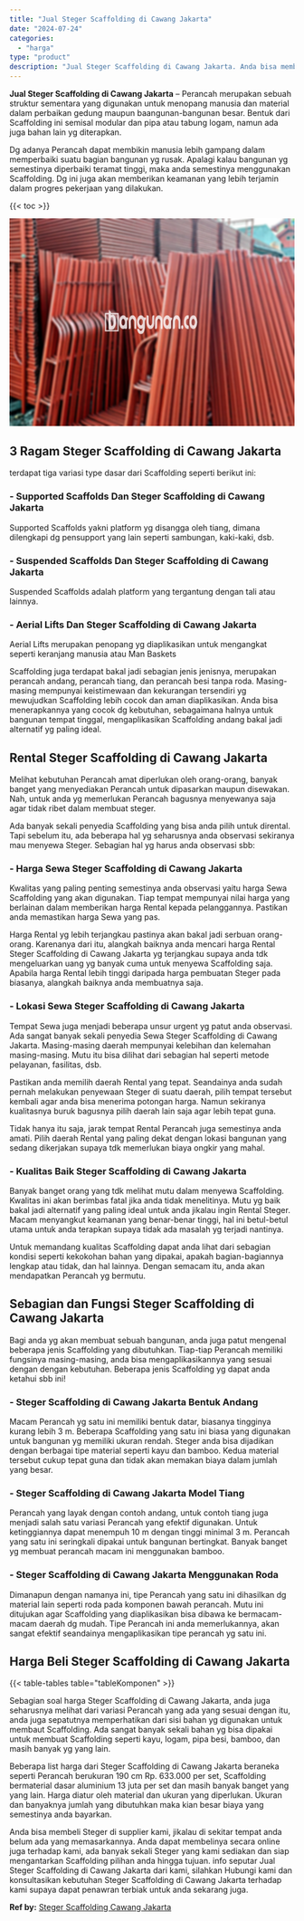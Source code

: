 ```yaml
---
title: "Jual Steger Scaffolding di Cawang Jakarta"
date: "2024-07-24"
categories: 
  - "harga"
type: "product"
description: "Jual Steger Scaffolding di Cawang Jakarta. Anda bisa membeli Steger di supplier kami, jikalau di sekitar tempat anda belum ada yang memasarkannya. Anda dapat..."
---
```


**Jual Steger Scaffolding di Cawang Jakarta** – Perancah merupakan sebuah struktur sementara yang digunakan untuk menopang manusia dan material dalam perbaikan gedung maupun baangunan-bangunan besar. Bentuk dari Scaffolding ini semisal modular dan pipa atau tabung logam, namun ada juga bahan lain yg diterapkan.

Dg adanya Perancah dapat membikin manusia lebih gampang dalam memperbaiki suatu bagian bangunan yg rusak. Apalagi kalau bangunan yg semestinya diperbaiki teramat tinggi, maka anda semestinya menggunakan Scaffolding. Dg ini juga akan memberikan keamanan yang lebih terjamin dalam progres pekerjaan yang dilakukan.

{{< toc >}}

![Jual Steger Scaffolding di Cawang Jakarta](/images/sewa-scaffolding-steger-04.png)

## 3 Ragam Steger Scaffolding di Cawang Jakarta

terdapat tiga variasi type dasar dari Scaffolding seperti berikut ini:

### \- Supported Scaffolds Dan Steger Scaffolding di Cawang Jakarta

Supported Scaffolds yakni platform yg disangga oleh tiang, dimana dilengkapi dg pensupport yang lain seperti sambungan, kaki-kaki, dsb.

### \- Suspended Scaffolds Dan Steger Scaffolding di Cawang Jakarta

Suspended Scaffolds adalah platform yang tergantung dengan tali atau lainnya.

### \- Aerial Lifts Dan Steger Scaffolding di Cawang Jakarta

Aerial Lifts merupakan penopang yg diaplikasikan untuk mengangkat seperti keranjang manusia atau Man Baskets

Scaffolding juga terdapat bakal jadi sebagian jenis jenisnya, merupakan perancah andang, perancah tiang, dan perancah besi tanpa roda. Masing-masing mempunyai keistimewaan dan kekurangan tersendiri yg mewujudkan Scaffolding lebih cocok dan aman diaplikasikan. Anda bisa menerapkannya yang cocok dg kebutuhan, sebagaimana halnya untuk bangunan tempat tinggal, mengaplikasikan Scaffolding andang bakal jadi alternatif yg paling ideal.

## Rental Steger Scaffolding di Cawang Jakarta

Melihat kebutuhan Perancah amat diperlukan oleh orang-orang, banyak banget yang menyediakan Perancah untuk dipasarkan maupun disewakan. Nah, untuk anda yg memerlukan Perancah bagusnya menyewanya saja agar tidak ribet dalam membuat steger.

Ada banyak sekali penyedia Scaffolding yang bisa anda pilih untuk dirental. Tapi sebelum itu, ada beberapa hal yg seharusnya anda observasi sekiranya mau menyewa Steger. Sebagian hal yg harus anda observasi sbb:

### \- Harga Sewa Steger Scaffolding di Cawang Jakarta

Kwalitas yang paling penting semestinya anda observasi yaitu harga Sewa Scaffolding yang akan digunakan. Tiap tempat mempunyai nilai harga yang berlainan dalam memberikan harga Rental kepada pelanggannya. Pastikan anda memastikan harga Sewa yang pas.

Harga Rental yg lebih terjangkau pastinya akan bakal jadi serbuan orang-orang. Karenanya dari itu, alangkah baiknya anda mencari harga Rental Steger Scaffolding di Cawang Jakarta yg terjangkau supaya anda tdk mengeluarkan uang yg banyak cuma untuk menyewa Scaffolding saja. Apabila harga Rental lebih tinggi daripada harga pembuatan Steger pada biasanya, alangkah baiknya anda membuatnya saja.

### \- Lokasi Sewa Steger Scaffolding di Cawang Jakarta

Tempat Sewa juga menjadi beberapa unsur urgent yg patut anda observasi. Ada sangat banyak sekali penyedia Sewa Steger Scaffolding di Cawang Jakarta. Masing-masing daerah mempunyai kelebihan dan kelemahan masing-masing. Mutu itu bisa dilihat dari sebagian hal seperti metode pelayanan, fasilitas, dsb.

Pastikan anda memilih daerah Rental yang tepat. Seandainya anda sudah pernah melakukan penyewaan Steger di suatu daerah, pilih tempat tersebut kembali agar anda bisa menerima potongan harga. Namun sekiranya kualitasnya buruk bagusnya pilih daerah lain saja agar lebih tepat guna.

Tidak hanya itu saja, jarak tempat Rental Perancah juga semestinya anda amati. Pilih daerah Rental yang paling dekat dengan lokasi bangunan yang sedang dikerjakan supaya tdk memerlukan biaya ongkir yang mahal.

### \- Kualitas Baik Steger Scaffolding di Cawang Jakarta

Banyak banget orang yang tdk melihat mutu dalam menyewa Scaffolding. Kwalitas ini akan berimbas fatal jika anda tidak menelitinya. Mutu yg baik bakal jadi alternatif yang paling ideal untuk anda jikalau ingin Rental Steger. Macam menyangkut keamanan yang benar-benar tinggi, hal ini betul-betul utama untuk anda terapkan supaya tidak ada masalah yg terjadi nantinya.

Untuk memandang kualitas Scaffolding dapat anda lihat dari sebagian kondisi seperti kekokohan bahan yang dipakai, apakah bagian-bagiannya lengkap atau tidak, dan hal lainnya. Dengan semacam itu, anda akan mendapatkan Perancah yg bermutu.

## Sebagian dan Fungsi Steger Scaffolding di Cawang Jakarta

Bagi anda yg akan membuat sebuah bangunan, anda juga patut mengenal beberapa jenis Scaffolding yang dibutuhkan. Tiap-tiap Perancah memiliki fungsinya masing-masing, anda bisa mengaplikasikannya yang sesuai dengan dengan kebutuhan. Beberapa jenis Scaffolding yg dapat anda ketahui sbb ini!

### \- Steger Scaffolding di Cawang Jakarta Bentuk Andang

Macam Perancah yg satu ini memiliki bentuk datar, biasanya tingginya kurang lebih 3 m. Beberapa Scaffolding yang satu ini biasa yang digunakan untuk bangunan yg memiliki ukuran rendah. Steger anda bisa dijadikan dengan berbagai tipe material seperti kayu dan bamboo. Kedua material tersebut cukup tepat guna dan tidak akan memakan biaya dalam jumlah yang besar.

### \- Steger Scaffolding di Cawang Jakarta Model Tiang

Perancah yang layak dengan contoh andang, untuk contoh tiang juga menjadi salah satu variasi Perancah yang efektif digunakan. Untuk ketinggiannya dapat menempuh 10 m dengan tinggi minimal 3 m. Perancah yang satu ini seringkali dipakai untuk bangunan bertingkat. Banyak banget yg membuat perancah macam ini menggunakan bamboo.

### \- Steger Scaffolding di Cawang Jakarta Menggunakan Roda

Dimanapun dengan namanya ini, tipe Perancah yang satu ini dihasilkan dg material lain seperti roda pada komponen bawah perancah. Mutu ini ditujukan agar Scaffolding yang diaplikasikan bisa dibawa ke bermacam-macam daerah dg mudah. Tipe Perancah ini anda memerlukannya, akan sangat efektif seandainya mengaplikasikan tipe perancah yg satu ini.

## Harga Beli Steger Scaffolding di Cawang Jakarta

{{< table-tables table="tableKomponen" >}}

Sebagian soal harga Steger Scaffolding di Cawang Jakarta, anda juga seharusnya melihat dari variasi Perancah yang ada yang sesuai dengan itu, anda juga sepatutnya memperhatikan dari sisi bahan yg digunakan untuk membaut Scaffolding. Ada sangat banyak sekali bahan yg bisa dipakai untuk membuat Scaffolding seperti kayu, logam, pipa besi, bamboo, dan masih banyak yg yang lain.

Beberapa list harga dari Steger Scaffolding di Cawang Jakarta beraneka seperti Perancah berukuran 190 cm Rp. 633.000 per set, Scaffolding bermaterial dasar aluminium 13 juta per set dan masih banyak banget yang yang lain. Harga diatur oleh material dan ukuran yang diperlukan. Ukuran dan banyaknya jumlah yang dibutuhkan maka kian besar biaya yang semestinya anda bayarkan.

Anda bisa membeli Steger di supplier kami, jikalau di sekitar tempat anda belum ada yang memasarkannya. Anda dapat membelinya secara online juga terhadap kami, ada banyak sekali Steger yang kami sediakan dan siap mengantarkan Scaffolding pilihan anda hingga tujuan. info seputar Jual Steger Scaffolding di Cawang Jakarta dari kami, silahkan Hubungi kami dan konsultasikan kebutuhan Steger Scaffolding di Cawang Jakarta terhadap kami supaya dapat penawran terbiak untuk anda sekarang juga.

**Ref by:** [Steger Scaffolding Cawang Jakarta](https://id.wikipedia.org/wiki/Steger)

